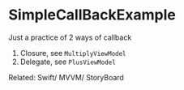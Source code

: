 # SimpleCallBackExample
Just a practice of 2 ways of callback

1. Closure, see `MultiplyViewModel`
2. Delegate, see `PlusViewModel`

Related: Swift/ MVVM/ StoryBoard
